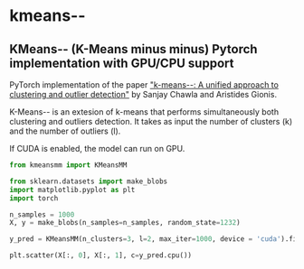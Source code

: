# kmeans--
## KMeans-- (K-Means minus minus) Pytorch implementation with GPU/CPU support

PyTorch implementation of the paper ["k-means--: A unified approach to clustering and outlier detection"](http://users.ics.aalto.fi/gionis/kmmm.pdf) by Sanjay Chawla and Aristides Gionis.


K-Means-- is an extesion of k-means that performs simultaneously both clustering and outliers detection. It takes as input the number of clusters (k) and the number of outliers (l).

If CUDA is enabled, the model can run on GPU.


```python
from kmeansmm import KMeansMM
```

```python
from sklearn.datasets import make_blobs
import matplotlib.pyplot as plt
import torch

n_samples = 1000
X, y = make_blobs(n_samples=n_samples, random_state=1232)

y_pred = KMeansMM(n_clusters=3, l=2, max_iter=1000, device = 'cuda').fit_predict(torch.FloatTensor(X))

plt.scatter(X[:, 0], X[:, 1], c=y_pred.cpu())
```   

